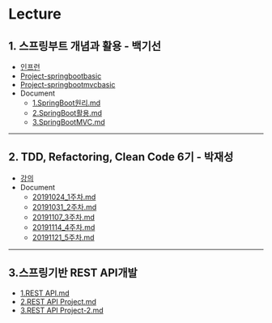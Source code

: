 # Lecture

## 1. 스프링부트 개념과 활용 - 백기선

- [인프런](https://www.inflearn.com/course/%EC%8A%A4%ED%94%84%EB%A7%81%EB%B6%80%ED%8A%B8/dashboard)
- [Project-springbootbasic](https://github.com/byungkyu-ju/lecture/tree/master/springbootbasic)
- [Project-springbootmvcbasic](https://github.com/byungkyu-ju/lecture/tree/master/springbootmvcbasic)
- Document
  - [1.SpringBoot원리.md](https://github.com/byungkyu-ju/garage/blob/master/lecture/%EC%8A%A4%ED%94%84%EB%A7%81%20%EB%B6%80%ED%8A%B8%20%EA%B0%9C%EB%85%90%EA%B3%BC%20%ED%99%9C%EC%9A%A9/1.SpringBoot%EC%9B%90%EB%A6%AC.md)
  - [2.SpringBoot활용.md](https://github.com/byungkyu-ju/garage/blob/master/lecture/%EC%8A%A4%ED%94%84%EB%A7%81%20%EB%B6%80%ED%8A%B8%20%EA%B0%9C%EB%85%90%EA%B3%BC%20%ED%99%9C%EC%9A%A9/2.SpringBoot%ED%99%9C%EC%9A%A9.md)
  - [3.SpringBootMVC.md](https://github.com/byungkyu-ju/garage/blob/master/lecture/%EC%8A%A4%ED%94%84%EB%A7%81%20%EB%B6%80%ED%8A%B8%20%EA%B0%9C%EB%85%90%EA%B3%BC%20%ED%99%9C%EC%9A%A9/3.SpringBootMVC.md)

----

## 2. TDD, Refactoring, Clean Code 6기 - 박재성

- [강의](https://edu.nextstep.camp/c/8fWRxNWU/)
- Document
  - [20191024_1주차.md](https://github.com/byungkyu-ju/garage/blob/master/lecture/TDD_CC_Refactoring/20191124_1%EC%A3%BC%EC%B0%A8.md)
  - [20191031_2주차.md](https://github.com/byungkyu-ju/garage/blob/master/lecture/TDD_CC_Refactoring/20191131_2%EC%A3%BC%EC%B0%A8.md)
  - [20191107_3주차.md](https://github.com/byungkyu-ju/garage/blob/master/lecture/tdd_cc_refactoring/20191107_3%EC%A3%BC%EC%B0%A8.md)
  - [20191114_4주차.md](https://github.com/byungkyu-ju/garage/blob/master/lecture/tdd_cc_refactoring/20191114_4%EC%A3%BC%EC%B0%A8.md)
  - [20191121_5주차.md](https://github.com/byungkyu-ju/garage/blob/master/lecture/tdd_cc_refactoring/20191121_5%EC%A3%BC%EC%B0%A8.md)
----


## 3.스프링기반 REST API개발

- [1.REST API.md](https://github.com/byungkyu-ju/garage/blob/master/lecture/%EC%8A%A4%ED%94%84%EB%A7%81%EA%B8%B0%EB%B0%98%20REST%20API%EA%B0%9C%EB%B0%9C/1.REST%20API.md)
- [2.REST API Project.md](https://github.com/byungkyu-ju/garage/blob/master/lecture/%EC%8A%A4%ED%94%84%EB%A7%81%EA%B8%B0%EB%B0%98%20REST%20API%EA%B0%9C%EB%B0%9C/2.REST%20API%20Project.md)
- [3.REST API Project-2.md](https://github.com/byungkyu-ju/garage/blob/master/lecture/%EC%8A%A4%ED%94%84%EB%A7%81%EA%B8%B0%EB%B0%98%20REST%20API%EA%B0%9C%EB%B0%9C/2.REST%20API%20Project.md)  